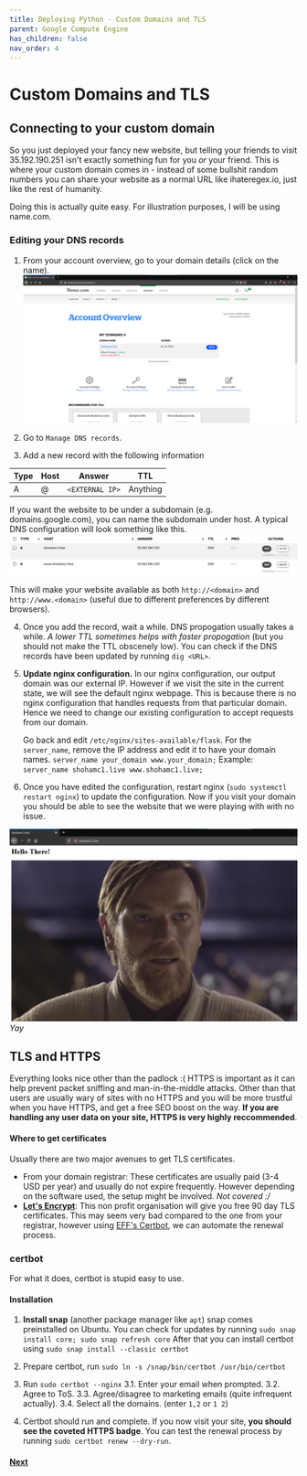 ```yaml
---
title: Deploying Python - Custom Domains and TLS
parent: Google Compute Engine
has_children: false
nav_order: 4
---
```


# Custom Domains and TLS

## Connecting to your custom domain

So you just deployed your fancy new website, but telling your friends to visit 35.192.190.251 isn't exactly something fun for you _or_ your friend. This is where your custom domain comes in - instead of some bullshit random numbers you can share your website as a normal URL like ihateregex.io, just like the rest of humanity.

Doing this is actually quite easy. For illustration purposes, I will be using name.com.

### Editing your DNS records

1. From your account overview, go to your domain details (click on the name).
   ![](images/name_dashboard.png)

2. Go to `Manage DNS records`.
3. Add a new record with the following information

| Type | Host | Answer          | TTL      |
| ---- | ---- | --------------- | -------- |
| A    | @    | `<EXTERNAL IP>` | Anything |

If you want the website to be under a subdomain (e.g. domains.google.com), you can name the subdomain under host. A typical DNS configuration will look something like this.
![](images/dns.png)

This will make your website available as both `http://<domain>` and `http://www.<domain>` (useful due to different preferences by different browsers).

4. Once you add the record, wait a while. DNS propogation usually takes a while. _A lower TTL sometimes helps with faster propogation_ (but you should not make the TTL obscenely low). You can check if the DNS records have been updated by running `dig <URL>`.

5. **Update nginx configuration.**
   In our nginx configuration, our output domain was our external IP. However if we visit the site in the current state, we will see the default nginx webpage. This is because there is no nginx configuration that handles requests from that particular domain. Hence we need to change our existing configuration to accept requests from our domain.

   Go back and edit `/etc/nginx/sites-available/flask`. For the `server_name`, remove the IP address and edit it to have your domain names.
   `server_name your_domain www.your_domain;`
   Example: `server_name shohamc1.live www.shohamc1.live;`

6. Once you have edited the configuration, restart nginx (`sudo systemctl restart nginx`) to update the configuration. Now if you visit your domain you should be able to see the website that we were playing with with no issue.

![Yay](images/yay.png)
_Yay_

## TLS and HTTPS

Everything looks nice other than the padlock :(
HTTPS is important as it can help prevent packet sniffing and man-in-the-middle attacks. Other than that users are usually wary of sites with no HTTPS and you will be more trustful when you have HTTPS, and get a free SEO boost on the way. **If you are handling any user data on your site, HTTPS is very highly reccommended**.

#### Where to get certificates

Usually there are two major avenues to get TLS certificates.

- From your domain registrar: These certificates are usually paid (3-4 USD per year) and usually do not expire frequently. However depending on the software used, the setup might be involved. _Not covered :/_
- **[Let's Encrypt](https://letsencrypt.org/)**: This non profit organisation will give you free 90 day TLS certificates. This may seem very bad compared to the one from your registrar, however using [EFF's Certbot](https://certbot.eff.org/), we can automate the renewal process.

### certbot

For what it does, certbot is stupid easy to use.

#### Installation

1. **Install snap** (another package manager like `apt`)
   snap comes preinstalled on Ubuntu. You can check for updates by running `sudo snap install core; sudo snap refresh core`
   After that you can install certbot using `sudo snap install --classic certbot`

2. Prepare certbot, run `sudo ln -s /snap/bin/certbot /usr/bin/certbot`
3. Run `sudo certbot --nginx`
   3.1. Enter your email when prompted.
   3.2. Agree to ToS.
   3.3. Agree/disagree to marketing emails (quite infrequent actually).
   3.4. Select all the domains. (enter `1,2` or `1 2`)
4. Certbot should run and complete. If you now visit your site, **you should see the coveted HTTPS badge**. You can test the renewal process by running `sudo certbot renew --dry-run`.

#### [Next](Preventing_Poverty.md)
